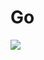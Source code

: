 # Go

<img src="https://github.com/egonelbre/gophers/blob/master/.thumb/animation/gopher-dance-long-3x.gif ">
